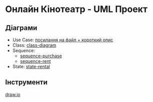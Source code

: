 # Онлайн Кінотеатр - UML Проект

## Діаграми
- Use Case: [посилання на файл + короткий опис](https://github.com/qmarr/hillel-cpp-course/blob/main/homework06/diagrams/use-case.png)
- Class: [class-diagram](https://github.com/qmarr/hillel-cpp-course/blob/main/homework06/diagrams/class-diagram.png)
- Sequence:
	- [sequence-purchase](https://github.com/qmarr/hillel-cpp-course/blob/main/homework06/diagrams/sequence-purchase.png)
	- [sequence-rent](https://github.com/qmarr/hillel-cpp-course/blob/main/homework06/diagrams/sequence-rent.png)
- State: [state-rental](https://github.com/qmarr/hillel-cpp-course/blob/main/homework06/diagrams/state-rental.png)

## Інструменти

[draw.io](https://app.diagrams.net/)